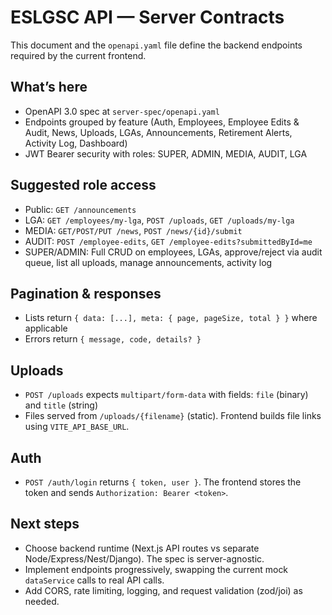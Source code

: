 # ESLGSC API — Server Contracts

This document and the `openapi.yaml` file define the backend endpoints required by the current frontend.

## What’s here
- OpenAPI 3.0 spec at `server-spec/openapi.yaml`
- Endpoints grouped by feature (Auth, Employees, Employee Edits & Audit, News, Uploads, LGAs, Announcements, Retirement Alerts, Activity Log, Dashboard)
- JWT Bearer security with roles: SUPER, ADMIN, MEDIA, AUDIT, LGA

## Suggested role access
- Public: `GET /announcements`
- LGA: `GET /employees/my-lga`, `POST /uploads`, `GET /uploads/my-lga`
- MEDIA: `GET/POST/PUT /news`, `POST /news/{id}/submit`
- AUDIT: `POST /employee-edits`, `GET /employee-edits?submittedById=me`
- SUPER/ADMIN: Full CRUD on employees, LGAs, approve/reject via audit queue, list all uploads, manage announcements, activity log

## Pagination & responses
- Lists return `{ data: [...], meta: { page, pageSize, total } }` where applicable
- Errors return `{ message, code, details? }`

## Uploads
- `POST /uploads` expects `multipart/form-data` with fields: `file` (binary) and `title` (string)
- Files served from `/uploads/{filename}` (static). Frontend builds file links using `VITE_API_BASE_URL`.

## Auth
- `POST /auth/login` returns `{ token, user }`. The frontend stores the token and sends `Authorization: Bearer <token>`.

## Next steps
- Choose backend runtime (Next.js API routes vs separate Node/Express/Nest/Django). The spec is server-agnostic.
- Implement endpoints progressively, swapping the current mock `dataService` calls to real API calls.
- Add CORS, rate limiting, logging, and request validation (zod/joi) as needed.

